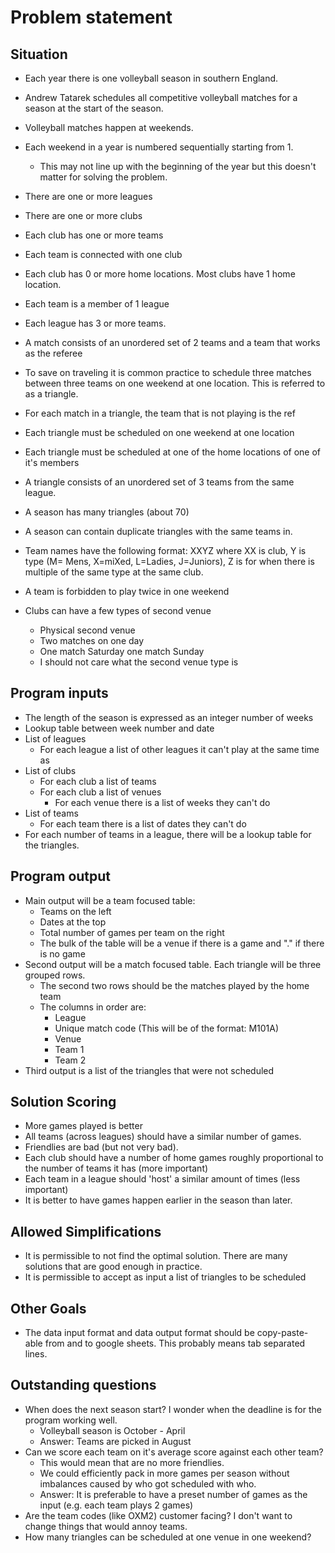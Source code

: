 Problem statement
=================

Situation
---------

- Each year there is one volleyball season in southern England.
- Andrew Tatarek schedules all competitive volleyball matches for a season at the start of the season.
- Volleyball matches happen at weekends.
- Each weekend in a year is numbered sequentially starting from 1.
    - This may not line up with the beginning of the year but this doesn't matter for solving the problem.

- There are one or more leagues
- There are one or more clubs
- Each club has one or more teams
- Each team is connected with one club
- Each club has 0 or more home locations. Most clubs have 1 home location.
- Each team is a member of 1 league
- Each league has 3 or more teams.
- A match consists of an unordered set of 2 teams and a team that works as the referee
- To save on traveling it is common practice to schedule three matches between three teams on one weekend at one location. This is referred to as a triangle.
- For each match in a triangle, the team that is not playing is the ref
- Each triangle must be scheduled on one weekend at one location
- Each triangle must be scheduled at one of the home locations of one of it's members
- A triangle consists of an unordered set of 3 teams from the same league.
- A season has many triangles (about 70)
- A season can contain duplicate triangles with the same teams in.

- Team names have the following format: XXYZ where XX is club, Y is type (M= Mens, X=miXed, L=Ladies, J=Juniors), Z is for when there is multiple of the same type at the same club.

- A team is forbidden to play twice in one weekend
- Clubs can have a few types of second venue
  - Physical second venue
  - Two matches on one day
  - One match Saturday one match Sunday
  - I should not care what the second venue type is


Program inputs
--------------

- The length of the season is expressed as an integer number of weeks
- Lookup table between week number and date
- List of leagues
  - For each league a list of other leagues it can't play at the same time as
- List of clubs
  - For each club a list of teams
  - For each club a list of venues
    - For each venue there is a list of weeks they can't do
- List of teams
  - For each team there is a list of dates they can't do
- For each number of teams in a league, there will be a lookup table for the triangles.


Program output
--------------

- Main output will be a team focused table:
  - Teams on the left
  - Dates at the top
  - Total number of games per team on the right
  - The bulk of the table will be a venue if there is a game and "." if there is no game
- Second output will be a match focused table. Each triangle will be three grouped rows.
  - The second two rows should be the matches played by the home team
  - The columns in order are:
    - League
    - Unique match code (This will be of the format: M101A)
    - Venue
    - Team 1
    - Team 2
- Third output is a list of the triangles that were not scheduled


Solution Scoring
----------------

- More games played is better
- All teams (across leagues) should have a similar number of games.
- Friendlies are bad (but not very bad).
- Each club should have a number of home games roughly proportional to the number of teams it has (more important)
- Each team in a league should 'host' a similar amount of times (less important)
- It is better to have games happen earlier in the season than later.


Allowed Simplifications
-----------------------

- It is permissible to not find the optimal solution. There are many solutions that are good enough in practice.
- It is permissible to accept as input a list of triangles to be scheduled


Other Goals
-----------

- The data input format and data output format should be copy-paste-able from and to google sheets. This probably means
tab separated lines.

Outstanding questions
---------------------

- When does the next season start? I wonder when the deadline is for the program working well.
  - Volleyball season is October - April
  - Answer: Teams are picked in August
- Can we score each team on it's average score against each other team?
  - This would mean that are no more friendlies.
  - We could efficiently pack in more games per season without imbalances caused by who got scheduled with who.
  - Answer: It is preferable to have a preset number of games as the input (e.g. each team plays 2 games)
- Are the team codes (like OXM2) customer facing? I don't want to change things that would annoy teams.
- How many triangles can be scheduled at one venue in one weekend?
